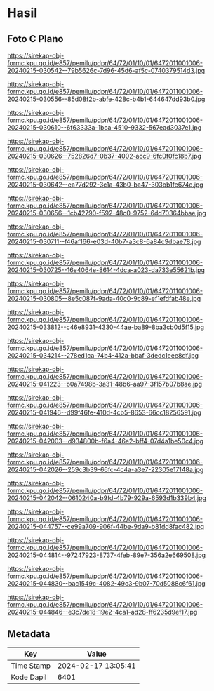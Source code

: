 # Hasil

## Foto C Plano

https://sirekap-obj-formc.kpu.go.id/e857/pemilu/pdpr/64/72/01/10/01/6472011001006-20240215-030542--79b5626c-7d96-45d6-af5c-0740379514d3.jpg

https://sirekap-obj-formc.kpu.go.id/e857/pemilu/pdpr/64/72/01/10/01/6472011001006-20240215-030556--85d08f2b-abfe-428c-b4b1-644647dd93b0.jpg

https://sirekap-obj-formc.kpu.go.id/e857/pemilu/pdpr/64/72/01/10/01/6472011001006-20240215-030610--6f63333a-1bca-4510-9332-567ead3037e1.jpg

https://sirekap-obj-formc.kpu.go.id/e857/pemilu/pdpr/64/72/01/10/01/6472011001006-20240215-030626--752826d7-0b37-4002-acc9-6fc0f0fc18b7.jpg

https://sirekap-obj-formc.kpu.go.id/e857/pemilu/pdpr/64/72/01/10/01/6472011001006-20240215-030642--ea77d292-3c1a-43b0-ba47-303bb1fe674e.jpg

https://sirekap-obj-formc.kpu.go.id/e857/pemilu/pdpr/64/72/01/10/01/6472011001006-20240215-030656--1cb42790-f592-48c0-9752-6dd70364bbae.jpg

https://sirekap-obj-formc.kpu.go.id/e857/pemilu/pdpr/64/72/01/10/01/6472011001006-20240215-030711--f46af166-e03d-40b7-a3c8-6a84c9dbae78.jpg

https://sirekap-obj-formc.kpu.go.id/e857/pemilu/pdpr/64/72/01/10/01/6472011001006-20240215-030725--16e4064e-8614-4dca-a023-da733e55621b.jpg

https://sirekap-obj-formc.kpu.go.id/e857/pemilu/pdpr/64/72/01/10/01/6472011001006-20240215-030805--8e5c087f-9ada-40c0-9c89-ef1efdfab48e.jpg

https://sirekap-obj-formc.kpu.go.id/e857/pemilu/pdpr/64/72/01/10/01/6472011001006-20240215-033812--c46e8931-4330-44ae-ba89-8ba3cb0d5f15.jpg

https://sirekap-obj-formc.kpu.go.id/e857/pemilu/pdpr/64/72/01/10/01/6472011001006-20240215-034214--278ed1ca-74b4-412a-bbaf-3dedc1eee8df.jpg

https://sirekap-obj-formc.kpu.go.id/e857/pemilu/pdpr/64/72/01/10/01/6472011001006-20240215-041223--b0a7498b-3a31-48b6-aa97-3f157b07b8ae.jpg

https://sirekap-obj-formc.kpu.go.id/e857/pemilu/pdpr/64/72/01/10/01/6472011001006-20240215-041946--d99f46fe-410d-4cb5-8653-66cc18256591.jpg

https://sirekap-obj-formc.kpu.go.id/e857/pemilu/pdpr/64/72/01/10/01/6472011001006-20240215-042003--d934800b-f6a4-46e2-bff4-07d4a1be50c4.jpg

https://sirekap-obj-formc.kpu.go.id/e857/pemilu/pdpr/64/72/01/10/01/6472011001006-20240215-042026--259c3b39-66fc-4c4a-a3e7-22305e17148a.jpg

https://sirekap-obj-formc.kpu.go.id/e857/pemilu/pdpr/64/72/01/10/01/6472011001006-20240215-042042--0610240a-b9fd-4b79-929a-6593d1b339b4.jpg

https://sirekap-obj-formc.kpu.go.id/e857/pemilu/pdpr/64/72/01/10/01/6472011001006-20240215-044757--ce99a709-906f-44be-9da9-b81dd8fac482.jpg

https://sirekap-obj-formc.kpu.go.id/e857/pemilu/pdpr/64/72/01/10/01/6472011001006-20240215-044814--97247923-8737-4feb-89e7-356a2e669508.jpg

https://sirekap-obj-formc.kpu.go.id/e857/pemilu/pdpr/64/72/01/10/01/6472011001006-20240215-044830--bac1549c-4082-49c3-9b07-70d5088c6f61.jpg

https://sirekap-obj-formc.kpu.go.id/e857/pemilu/pdpr/64/72/01/10/01/6472011001006-20240215-044846--e3c7de18-19e2-4ca1-ad28-ff6235d9ef17.jpg


## Metadata

| Key        | Value               |
| ---------- | ------------------- |
| Time Stamp | 2024-02-17 13:05:41 |
| Kode Dapil | 6401                |



